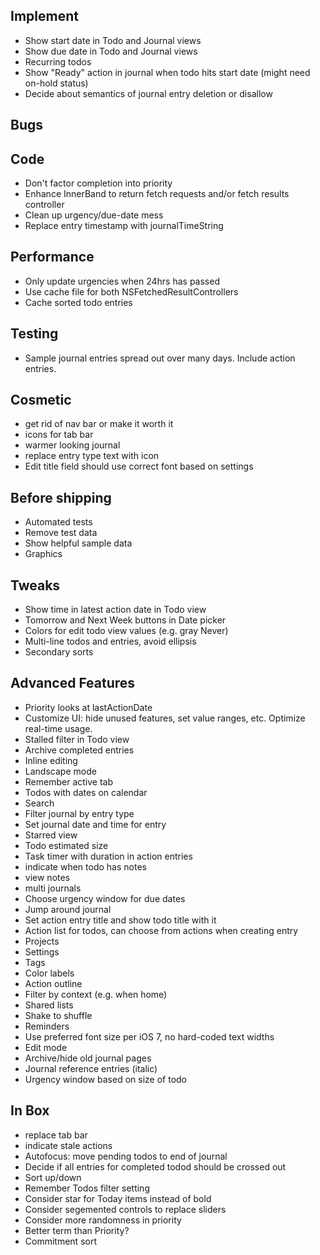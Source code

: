 Implement
---------
* Show start date in Todo and Journal views
* Show due date in Todo and Journal views
* Recurring todos
* Show "Ready" action in journal when todo hits start date (might need on-hold status)
* Decide about semantics of journal entry deletion or disallow

Bugs
----

Code
----
* Don't factor completion into priority
* Enhance InnerBand to return fetch requests and/or fetch results controller
* Clean up urgency/due-date mess
* Replace entry timestamp with journalTimeString

Performance
-----------
* Only update urgencies when 24hrs has passed
* Use cache file for both NSFetchedResultControllers
* Cache sorted todo entries

Testing
-------
* Sample journal entries spread out over many days. Include action entries.

Cosmetic
--------
* get rid of nav bar or make it worth it
* icons for tab bar
* warmer looking journal
* replace entry type text with icon
* Edit title field should use correct font based on settings

Before shipping
---------------
* Automated tests
* Remove test data
* Show helpful sample data
* Graphics


Tweaks
------
* Show time in latest action date in Todo view
* Tomorrow and Next Week buttons in Date picker
* Colors for edit todo view values (e.g. gray Never)
* Multi-line todos and entries, avoid ellipsis
* Secondary sorts

Advanced Features
-----------------
* Priority looks at lastActionDate
* Customize UI: hide unused features, set value ranges, etc. Optimize real-time usage.
* Stalled filter in Todo view
* Archive completed entries
* Inline editing
* Landscape mode
* Remember active tab
* Todos with dates on calendar
* Search
* Filter journal by entry type
* Set journal date and time for entry
* Starred view
* Todo estimated size
* Task timer with duration in action entries
* indicate when todo has notes
* view notes
* multi journals
* Choose urgency window for due dates
* Jump around journal
* Set action entry title and show todo title with it
* Action list for todos, can choose from actions when creating entry
* Projects
* Settings
* Tags
* Color labels
* Action outline
* Filter by context (e.g. when home)
* Shared lists
* Shake to shuffle
* Reminders
* Use preferred font size per iOS 7, no hard-coded text widths
* Edit mode
* Archive/hide old journal pages
* Journal reference entries (italic)
* Urgency window based on size of todo

In Box
------
* replace tab bar
* indicate stale actions
* Autofocus: move pending todos to end of journal
* Decide if all entries for completed todod should be crossed out
* Sort up/down
* Remember Todos filter setting
* Consider star for Today items instead of bold
* Consider segemented controls to replace sliders
* Consider more randomness in priority
* Better term than Priority?
* Commitment sort
